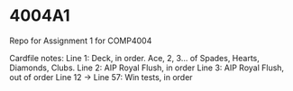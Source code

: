 # 4004A1
Repo for Assignment 1 for COMP4004


Cardfile notes:
Line 1: Deck, in order. Ace, 2, 3... of Spades, Hearts, Diamonds, Clubs.
Line 2: AIP Royal Flush, in order
Line 3: AIP Royal Flush, out of order
Line 12 -> Line 57: Win tests, in  order
